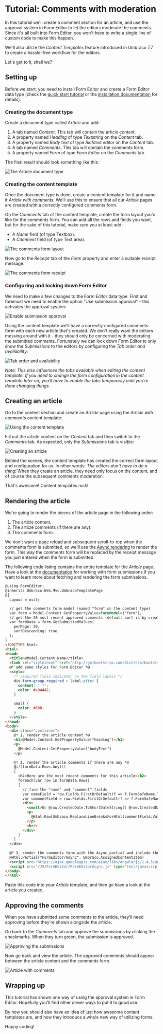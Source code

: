 # Tutorial: Comments with moderation

In this tutorial we'll create a comment section for an article, and use the approval system in Form Editor to let the editors moderate the comments. Since it's all built into Form Editor, you won't have to write a single line of custom code to make this happen.

We'll also utilize the *Content Templates* feature introduced in Umbraco 7.7 to create a hassle-free workflow for the editors.

Let's get to it, shall we?

## Setting up

Before we start, you need to install Form Editor and create a Form Editor data type (check the [quick start tutorial](QuickStart.md) or the [installation documentation](../Docs/install.md) for details). 

### Creating the document type

Create a document type called *Article* and add:

1. A tab named *Content*. This tab will contain the article content.
2. A property named *Heading* of type *Textstring* on the *Content* tab.
3. A property named *Body text* of type *Richtext editor* on the *Content* tab.
4. A tab named *Comments*. This tab will contain the comments form.
5. A property named *Form* of type *Form Editor* on the *Comments* tab.

The final result should look something like this:

![The Article document type](img/Approval/article-document-type.png)

### Creating the content template

Once the document type is done, create a content template for it and name it *Article with comments*. We'll use this to ensure that all our *Article* pages are created with a correctly configured comments form.

On the *Comments* tab of the content template, create the form layout you'd like for the comments form. You can add all the rows and fields you want, but for the sake of this tutorial, make sure you at least add:

* A *Name* field (of type Textbox).
* A *Comment* field (of type Text area).

![The comments form layout](img/Approval/article-content-template-form-layout.png)

Now go to the *Receipt* tab of the *Form* property and enter a suitable receipt message.

![The comments form receipt](img/Approval/article-content-template-form-receipt.png)

### Configuring and locking down Form Editor

We need to make a few changes to the Form Editor data type. First and foremost we need to enable the option "Use submission approval" - this activates the approval system:

![Enable submission approval](img/Approval/data-type-submission-approval.png)

Using the content template we'll have a correctly configured comments form with each new article that's created. We don't really want the editors messing around with it - they should only be concerned with moderating the submitted comments. Fortunately we can lock down Form Editor to only show the *Submissions* to the editors by configuring the *Tab order and availability*:

![Tab order and availability](img/Approval/data-type-tab-availability.png)

*Note: This also influences the tabs available when editing the content template. If you need to change the form configuration in the content template later on, you'll have to enable the tabs temporarily until you're done changing things.*

## Creating an article

Go to the content section and create an *Article* page using the *Article with comments* content template: 

![Using the content template](img/Approval/using-the-content-template.png)

Fill out the article content on the *Content* tab and then switch to the *Comments* tab. As expected, only the *Submissions* tab is visible:

![Creating an article](img/Approval/creating-an-article.png)

Behind the scenes, the content template has created the correct form layout and configuration for us. In other words: *The editors don't have to do a thing!* When they create an article, they need only focus on the content, and of course the subsequent comments moderation. 

That's awesome! Content templates rock!

## Rendering the article

We're going to render the pieces of the article page in the following order:

1. The article content.
2. The article comments (if there are any).
3. The comments form.

We don't want a page reload and subsequent scroll-to-top when the comments form is submitted, so we'll use the [Async rendering](../Docs/render.md) to render the form. This way the comments form will be replaced by the receipt message you just entered when the form is submitted.

The following code listing contains the entire template for the *Article* page. Have a look at the [documentation](../Docs/submissions_list.md) for working with form submissions if you want to learn more about fetching and rendering the form submissions.

```html
@using FormEditor;
@inherits Umbraco.Web.Mvc.UmbracoTemplatePage
@{
  Layout = null;

  // get the comments form model (named "form" on the content type)
  var form = Model.Content.GetPropertyValue<FormModel>("form");
  // get the 20 most recent approved comments (default sort is by creation date) 
  var formData = form.GetSubmittedValues(
    perPage: 20, 
    sortDescending: true
  );  
}
<!DOCTYPE html>
<html>
<head>
  <title>@Model.Content.Name</title>
  <link rel="stylesheet" href="http://getbootstrap.com/dist/css/bootstrap.min.css"/>
  @* add some styles for Form Editor *@
  <style>
    /* required field indicator on the field labels */
    div.form-group.required > label:after {
      content: ' *';
      color: #a94442;
    }
    
    small {
      color: #888;
    }
  </style>
</head>
<body>
  <div class="container">
    @* 1. render the article content *@
    <h1>@Model.Content.GetPropertyValue("heading")</h1>
    <p>
      @Model.Content.GetPropertyValue("bodyText")
    </p>
  
    @* 2. render the article comments if there are any *@
    @if(formData.Rows.Any())
    {
      <h2>Here are the most recent comments for this article</h2>
      foreach(var row in formData.Rows)
      {
        // find the "name" and "comment" fields
        var nameField = row.Fields.FirstOrDefault(f => f.FormSafeName.ToLowerInvariant().Contains("name"));
        var commentField = row.Fields.FirstOrDefault(f => f.FormSafeName.ToLowerInvariant().Contains("comment"));
        <div>
          <small>On @row.CreatedDate.ToShortDateString() @row.CreatedDate.ToShortTimeString(), <strong>@nameField.Value</strong> wrote:</small>
          <p>
            @Html.Raw(Umbraco.ReplaceLineBreaksForHtml(commentField.Value ?? ""))
          </p>
          <hr/>
        </div>
      }
    }
  </div>
  
  @* 3. render the comments form with the Async partial and include the relevant assets *@
  @Html.Partial("FormEditor/Async", Umbraco.AssignedContentItem)
  <script src="https://ajax.googleapis.com/ajax/libs/angularjs/1.4.5/angular.min.js"></script>
  <script src="/JS/FormEditor/FormEditorAsync.js" type="text/javascript"></script>
</body>
</html>
```

Paste this code into your *Article* template, and then go have a look at the article you created. 

## Approving the comments

When you have submitted some comments to the article, they'll need approving before they're shown alongside the article. 

Go back to the *Comments* tab and approve the submissions by clicking the checkmarks. When they turn green, the submission is approved. 

![Approving the submissions](img/Approval/approve-submissions.png)

Now go back and view the article. The approved comments should appear between the article content and the comments form.

![Article with comments](img/Approval/article-with-comments.png)

## Wrapping up

This tutorial has shown one way of using the approval system in Form Editor. Hopefully you'll find other clever ways to put it to good use. 

By now you should also have an idea of just how awesome content templates are, and how they introduce a whole new way of utilizing forms. 

Happy coding!